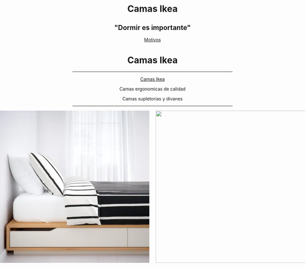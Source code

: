 <div align="center">

# Camas Ikea

</div>

<div align="center">

## "Dormir es importante"

</div>

<div align="center">

[Motivos](https://github.com/awpzz/zzZ/blob/main/Motivos.md)
<div align="center">

# Camas Ikea

</div>
</div>

--------------------------------------------------------------------------------------------------------------------------------------------------------------------------------------------------------------------------------------------

<div align="center">

[Camas Ikea](https://www.ikea.com/es/es/cat/camas-bm003/)

</div>
<p align="center">Camas ergonomicas de calidad</p>
<p align="center">Camas supletorias y divanes</p>

--------------------------------------------------------------------------------------------------------------------------------------------------------------------------------------------------------------------------------------------
<div style="display: flex; justify-content: center; align-items: center;">

  <img width="480" height="480" src="450_1000.png" style="margin-right: 20px;">
  <img width="480" height="480" src="malm-estructura-cama-blanco__1101527_pe866706_s5.avif">

</div>

